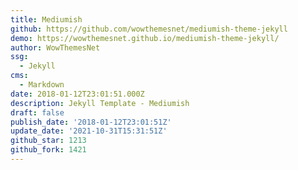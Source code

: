 ```yaml
---
title: Mediumish
github: https://github.com/wowthemesnet/mediumish-theme-jekyll
demo: https://wowthemesnet.github.io/mediumish-theme-jekyll/
author: WowThemesNet
ssg:
  - Jekyll
cms:
  - Markdown
date: 2018-01-12T23:01:51.000Z
description: Jekyll Template - Mediumish
draft: false
publish_date: '2018-01-12T23:01:51Z'
update_date: '2021-10-31T15:31:51Z'
github_star: 1213
github_fork: 1421
---
```

